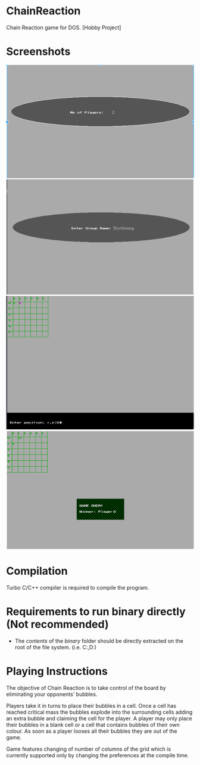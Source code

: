 # ChainReaction
Chain Reaction game for DOS. [Hobby Project]

# Screenshots
![1](./sc/1.png)
![2](./sc/2.png)
![3](./sc/3.png)
![4](./sc/4.png)

# Compilation
Turbo C/C++ compiler is required to compile the program.

# Requirements to run binary directly (Not recommended)
* The *contents* of the *binary* folder should be directly extracted on the root of the file system. (i.e. C:\,D:\)


# Playing Instructions
The objective of Chain Reaction is to take control of the board by eliminating your opponents' bubbles.

Players take it in turns to place their bubbles in a cell. Once a cell has reached critical mass the bubbles explode into the surrounding cells adding an extra bubble and claiming the cell for the player. A player may only place their bubbles in a blank cell or a cell that contains bubbles of their own colour. As soon as a player looses all their bubbles they are out of the game.
 
Game features changing of number of columns of the grid which is currently supported only by changing the preferences at the compile time.
